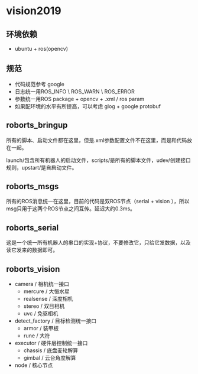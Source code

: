 # vision2019

## 环境依赖
- ubuntu + ros(opencv)

## 规范
- 代码规范参考 google
- 日志统一用ROS_INFO \ ROS_WARN \ ROS_ERROR
- 参数统一用ROS package + opencv + .xml / ros param
- 如果配环境的水平有所提高，可以考虑 glog + google protobuf

## roborts_bringup
所有的脚本、启动文件都在这里，但是.xml参数配置文件不在这里，而是和代码放在一起。

launch/包含所有机器人的启动文件，scripts/是所有的脚本文件，udev/创建接口规则，upstart/是自启动文件。

## roborts_msgs
所有的ROS消息统一在这里，目前的代码是双ROS节点（serial + vision ），所以msg只用于这两个ROS节点之间互传。延迟大约0.3ms。

## roborts_serial
这是一个统一所有机器人的串口的实现+协议，不要修改它，只给它发数据，以及读它发来的数据即可。

## roborts_vision
- camera / 相机统一接口
  - mercure / 大恒水星
  - realsense / 深度相机
  - stereo / 双目相机
  - uvc / 免驱相机
- detect_factory / 目标检测统一接口
  - armor / 装甲板
  - rune / 大符
- executor / 硬件层控制统一接口
  - chassis / 底盘麦轮解算
  - gimbal / 云台角度解算
- node / 核心节点